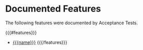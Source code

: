 # Documented Features

The following features were documented by Acceptance Tests.

{{{#features}}}
* [{{{name}}}]({{{targetPath}}}/{{{featureFolder}}}/index)
{{{/features}}}
